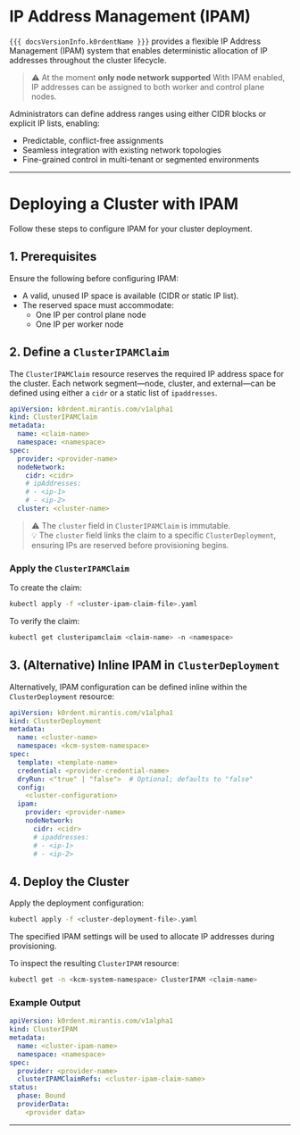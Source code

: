 
# IP Address Management (IPAM)

`{{{ docsVersionInfo.k0rdentName }}}` provides a flexible IP Address Management (IPAM) system that enables deterministic allocation of IP addresses throughout the cluster lifecycle.
> ⚠️ At the moment **only node network supported**
With IPAM enabled, IP addresses can be assigned to both worker and control plane nodes.

Administrators can define address ranges using either CIDR blocks or explicit IP lists, enabling:

- Predictable, conflict-free assignments
- Seamless integration with existing network topologies
- Fine-grained control in multi-tenant or segmented environments

---

# Deploying a Cluster with IPAM

Follow these steps to configure IPAM for your cluster deployment.

## 1. Prerequisites

Ensure the following before configuring IPAM:

- A valid, unused IP space is available (CIDR or static IP list).
- The reserved space must accommodate:
  - One IP per control plane node
  - One IP per worker node

## 2. Define a `ClusterIPAMClaim`

The `ClusterIPAMClaim` resource reserves the required IP address space for the cluster. Each network segment—node, cluster, and external—can be defined using either a `cidr` or a static list of `ipaddresses`.

```yaml
apiVersion: k0rdent.mirantis.com/v1alpha1
kind: ClusterIPAMClaim
metadata:
  name: <claim-name>
  namespace: <namespace>
spec:
  provider: <provider-name>
  nodeNetwork:
    cidr: <cidr>
    # ipAddresses:
    # - <ip-1>
    # - <ip-2>
  cluster: <cluster-name>
```

> ⚠️ The `cluster` field in `ClusterIPAMClaim` is immutable.  
> 💡 The `cluster` field links the claim to a specific `ClusterDeployment`, ensuring IPs are reserved before provisioning begins.

### Apply the `ClusterIPAMClaim`

To create the claim:

```bash
kubectl apply -f <cluster-ipam-claim-file>.yaml
```

To verify the claim:

```bash
kubectl get clusteripamclaim <claim-name> -n <namespace>
```

## 3. (Alternative) Inline IPAM in `ClusterDeployment`

Alternatively, IPAM configuration can be defined inline within the `ClusterDeployment` resource:

```yaml
apiVersion: k0rdent.mirantis.com/v1alpha1
kind: ClusterDeployment
metadata:
  name: <cluster-name>
  namespace: <kcm-system-namespace>
spec:
  template: <template-name>
  credential: <provider-credential-name>
  dryRun: <"true" | "false">  # Optional; defaults to "false"
  config:
    <cluster-configuration>
  ipam:
    provider: <provider-name>
    nodeNetwork:
      cidr: <cidr>
      # ipaddresses:
      # - <ip-1>
      # - <ip-2>
```

## 4. Deploy the Cluster

Apply the deployment configuration:

```bash
kubectl apply -f <cluster-deployment-file>.yaml
```

The specified IPAM settings will be used to allocate IP addresses during provisioning.

To inspect the resulting `ClusterIPAM` resource:

```bash
kubectl get -n <kcm-system-namespace> ClusterIPAM <claim-name>
```

### Example Output

```yaml
apiVersion: k0rdent.mirantis.com/v1alpha1
kind: ClusterIPAM
metadata:
  name: <cluster-ipam-name>
  namespace: <namespace>
spec:
  provider: <provider-name>
  clusterIPAMClaimRefs: <cluster-ipam-claim-name>
status:
  phase: Bound
  providerData:
    <provider data>
```

---
